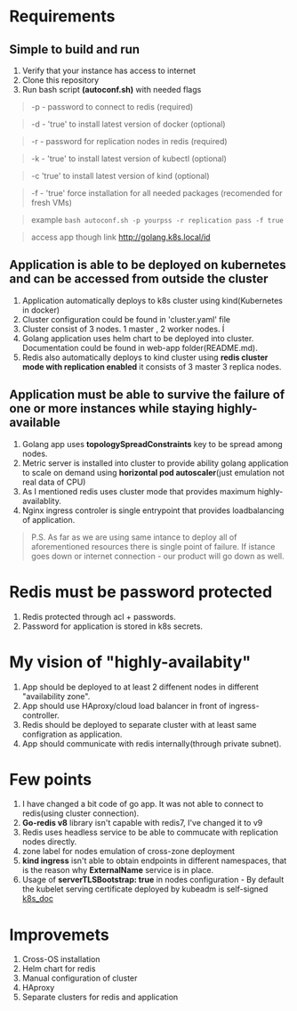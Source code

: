 
# Requirements

## Simple to build and run
1. Verify that your instance has access to internet
2. Clone this repository
3. Run bash script **(autoconf.sh)** with needed flags
>-p - password to connect to redis (required)

>-d - 'true' to install latest version of docker (optional)

>-r - password for replication nodes in redis (required)

>-k - 'true' to install latest version of kubectl (optional)

>-c 'true' to install latest version of kind (optional)

>-f - 'true' force installation for all needed packages (recomended for fresh VMs)

>example ```bash autoconf.sh -p yourpss -r replication pass -f true```

> access app though link http://golang.k8s.local/id

## Application is able to be deployed on kubernetes and can be accessed from outside the cluster
1. Application automatically deploys to k8s cluster using kind(Kubernetes in docker) 
2. Cluster configuration could be found in 'cluster.yaml' file 
3. Cluster consist of 3 nodes. 1 master , 2 worker nodes. Í
4. Golang application uses helm chart to be deployed into cluster. Documentation could be found in web-app folder(README.md).  
5. Redis also automatically deploys to kind cluster using **redis cluster mode with replication enabled** it consists of 3 master 3 replica nodes.
## Application must be able to survive the failure of one or more instances while staying highly-available
1. Golang app uses **topologySpreadConstraints** key to be spread among nodes. 
2. Metric server is installed into cluster to provide ability golang application to scale on demand using **horizontal pod autoscaler**(just emulation not real data of CPU)
3. As I mentioned redis uses cluster mode that provides maximum highly-availablity.
4. Nginx ingress controler is single entrypoint that provides loadbalancing of application. 
> P.S. As far as we are using same intance to deploy all of aforementioned resources there is single point of failure. 
If istance goes down or internet connection - our product will go down as well.
# Redis must be password protected
1. Redis protected through acl + passwords.
2. Password for application is stored in k8s secrets.

# My vision of "highly-availabity" 
1. App should be deployed to at least 2 diffenent nodes in different "availability zone".
2. App should use HAproxy/cloud load balancer in front of ingress-controller.
3. Redis should be deployed to separate cluster with at least same configration as application.
4. App should communicate with redis internally(through private subnet).

# Few points 

1. I have changed a bit code of go app. It was not able to connect to redis(using cluster connection).
2. **Go-redis v8** library isn't capable with redis7, I've changed it to v9
3. Redis uses headless service to be able to commucate with replication nodes directly. 
4. zone label for nodes emulation of cross-zone deployment
5. **kind ingress** isn't able to obtain endpoints in different namespaces, that is the reason why **ExternalName** service is in place.
6. Usage of **serverTLSBootstrap: true** in nodes configuration - By default the kubelet serving certificate deployed by kubeadm is self-signed [k8s_doc](https://kubernetes.io/docs/tasks/administer-cluster/kubeadm/kubeadm-certs/#kubelet-serving-certs)
# Improvemets
1. Cross-OS installation
2. Helm chart for redis
3. Manual configuration of cluster
4. HAproxy
5. Separate clusters for redis and application 